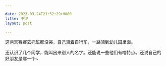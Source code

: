 ```yaml
---

date: 2023-03-24T21:52:29+0800
title: 不哭
layout: post

---
```


这两天赛赛去托班都没哭，自己骑着自行车，一路骑到幼儿园里面。

还认识了几个同学，能叫出来别人的名字。还能说一些他们有啥特点。还说自己的好朋友是哪一个~

